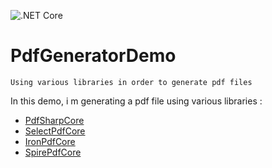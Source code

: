 ![.NET Core](https://github.com/aimenux/PdfGeneratorDemo/workflows/.NET%20Core/badge.svg)
# PdfGeneratorDemo
```
Using various libraries in order to generate pdf files
```

In this demo, i m generating a pdf file using various libraries :
- [PdfSharpCore](https://github.com/ststeiger/PdfSharpCore)
- [SelectPdfCore](https://selectpdf.com/community-edition)
- [IronPdfCore](https://ironpdf.com)
- [SpirePdfCore](https://www.e-iceblue.com/Introduce/pdf-for-net-introduce.html)